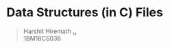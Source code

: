 # **Data Structures (in C) Files**
> Harshit Hiremath          [..](https://instagram.com/harshit.hiremath)
> <br/>1BM18CS036
